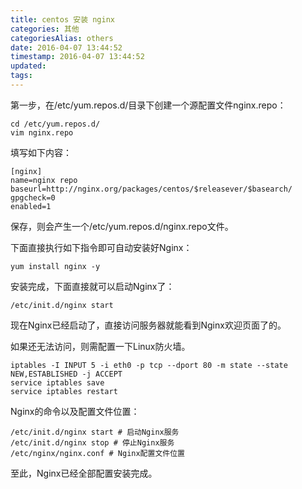 ```yaml
---
title: centos 安装 nginx
categories: 其他
categoriesAlias: others
date: 2016-04-07 13:44:52
timestamp: 2016-04-07 13:44:52
updated:
tags:
---
```


第一步，在/etc/yum.repos.d/目录下创建一个源配置文件nginx.repo：

```
cd /etc/yum.repos.d/
vim nginx.repo
```
填写如下内容：
```
[nginx]
name=nginx repo
baseurl=http://nginx.org/packages/centos/$releasever/$basearch/
gpgcheck=0
enabled=1
```
保存，则会产生一个/etc/yum.repos.d/nginx.repo文件。

下面直接执行如下指令即可自动安装好Nginx：
```
yum install nginx -y
```
安装完成，下面直接就可以启动Nginx了：
```
/etc/init.d/nginx start
```
现在Nginx已经启动了，直接访问服务器就能看到Nginx欢迎页面了的。

如果还无法访问，则需配置一下Linux防火墙。
```
iptables -I INPUT 5 -i eth0 -p tcp --dport 80 -m state --state NEW,ESTABLISHED -j ACCEPT
service iptables save
service iptables restart
```
Nginx的命令以及配置文件位置：

```
/etc/init.d/nginx start # 启动Nginx服务
/etc/init.d/nginx stop # 停止Nginx服务
/etc/nginx/nginx.conf # Nginx配置文件位置
```
至此，Nginx已经全部配置安装完成。

